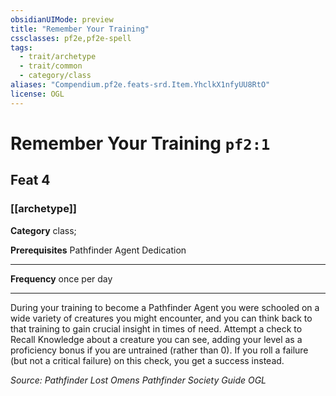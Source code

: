 ```yaml
---
obsidianUIMode: preview
title: "Remember Your Training"
cssclasses: pf2e,pf2e-spell
tags:
  - trait/archetype
  - trait/common
  - category/class
aliases: "Compendium.pf2e.feats-srd.Item.YhclkX1nfyUU8RtO"
license: OGL
---
```

# Remember Your Training `pf2:1`
## Feat 4
### [[archetype]]

**Category** class; 



**Prerequisites** Pathfinder Agent Dedication
* * *
**Frequency** once per day

* * *

During your training to become a Pathfinder Agent you were schooled on a wide variety of creatures you might encounter, and you can think back to that training to gain crucial insight in times of need. Attempt a check to Recall Knowledge about a creature you can see, adding your level as a proficiency bonus if you are untrained (rather than 0). If you roll a failure (but not a critical failure) on this check, you get a success instead.

*Source: Pathfinder Lost Omens Pathfinder Society Guide*
*OGL*